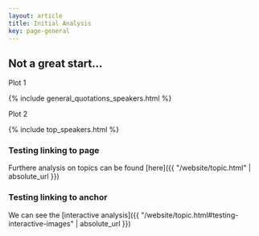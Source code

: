 ```yaml
---
layout: article
title: Initial Analysis
key: page-general
---
```


## Not a great start...

Plot 1

{% include general_quotations_speakers.html %}

Plot 2

{% include top_speakers.html %}

### Testing linking to page
Furthere analysis on topics can be found [here]({{ "/website/topic.html" | absolute_url }})


### Testing linking to anchor
We can see the [interactive analysis]({{ "/website/topic.html#testing-interactive-images" | absolute_url }})
